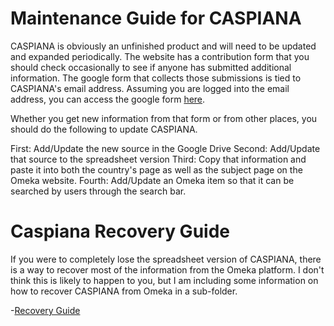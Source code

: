 # Maintenance Guide for CASPIANA
CASPIANA is obviously an unfinished product and will need to be updated and expanded periodically. The website has a contribution form that you should check occasionally to see if anyone has submitted additional information. The google form that collects those submissions is tied to CASPIANA's email address. Assuming you are logged into the email address, you can access the google form [here](https://docs.google.com/forms/u/2/). 

Whether you get new information from that form or from other places, you should do the following to update CASPIANA. 

First: Add/Update the new source in the Google Drive
Second: Add/Update that source to the spreadsheet version
Third: Copy that information and paste it into both the country's page as well as the subject page on the Omeka website. 
Fourth: Add/Update an Omeka item so that it can be searched by users through the search bar. 


# Caspiana Recovery Guide
If you were to completely lose the spreadsheet version of CASPIANA, there is a way to recover most of the information from the Omeka platform. I don't think this is likely to happen to you, but I am including some information on how to recover CASPIANA from Omeka in a sub-folder. 

-[Recovery Guide](https://github.com/CianStryker/Caspiana_Guide/tree/main/Maintenance%20Guide/Recovery%20Guide)



